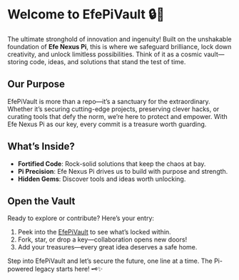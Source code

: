 # Welcome to EfePiVault 🔒🌌

The ultimate stronghold of innovation and ingenuity! Built on the unshakable foundation of **Efe Nexus Pi**, this is where we safeguard brilliance, lock down creativity, and unlock limitless possibilities. Think of it as a cosmic vault—storing code, ideas, and solutions that stand the test of time.

## Our Purpose
EfePiVault is more than a repo—it’s a sanctuary for the extraordinary. Whether it’s securing cutting-edge projects, preserving clever hacks, or curating tools that defy the norm, we’re here to protect and empower. With Efe Nexus Pi as our key, every commit is a treasure worth guarding.

## What’s Inside?
- **Fortified Code**: Rock-solid solutions that keep the chaos at bay.
- **Pi Precision**: Efe Nexus Pi drives us to build with purpose and strength.
- **Hidden Gems**: Discover tools and ideas worth unlocking.

## Open the Vault
Ready to explore or contribute? Here’s your entry:
1. Peek into the [EfePiVault](#) to see what’s locked within.
2. Fork, star, or drop a key—collaboration opens new doors!
3. Add your treasures—every great idea deserves a safe home.

Step into EfePiVault and let’s secure the future, one line at a time. The Pi-powered legacy starts here! 🗝️✨
